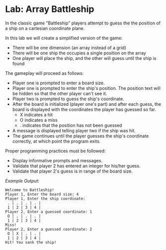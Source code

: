 # Lab: Array Battleship

In the classic game "Battleship" players attempt to guess the the position of a ship on a cartesian coordinate plane.

In this lab we will create a simplified version of the game:

- There will be one dimension (an array instead of a grid)
- There will be one ship the occupies a single position on the array
- One player will place the ship, and the other will guess until the ship is found

The gameplay will proceed as follows:

- Player one is prompted to enter a board size.
- Player one is prompted to enter the ship's position. The position text will be hidden so that the other player can't see it.
- Player two is prompted to guess the ship's coordinate.
- After the board is initialized (player one's part) and after each guess, the board is displayed with the coordinates the player 
has guessed so far.
  - X indicates a hit
  - O indicates a miss
  - . indicates that the position has not been guessed
- A message is displayed telling player two if the ship was hit.
- The game continues until the player guesses the ship's coordinate correctly, at which point the program exits.

Proper programming practices must be followed:

- Display informative prompts and messages.
- Validate that player 2 has entered an integer for his/her guess.
- Validate that player 2's guess is in range of the board size.

*Example Output:*

```
Welcome to Battleship!
Player 1, Enter the board size: 4
Player 1, Enter the ship coordinate: 
 . | . | . | . |
 1 | 2 | 3 | 4 |
Player 2, Enter a guessed coordinate: 1
 O | . | . | . |
 1 | 2 | 3 | 4 |
Miss!
Player 2, Enter a guessed coordinate: 2
 O | X | . | . |
 1 | 2 | 3 | 4 |
Hit! You sank the ship!
```
